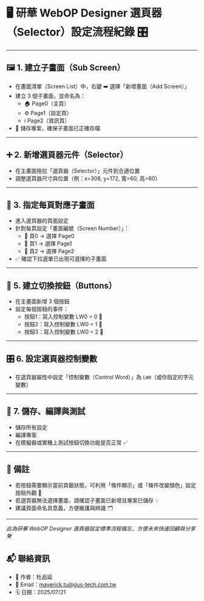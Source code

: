 # 🖥️ 研華 WebOP Designer 選頁器（Selector）設定流程紀錄 🎛️

---

## 🖼️ 1. 建立子畫面（Sub Screen）

- 在畫面清單（Screen List）中，右鍵 ➡️ 選擇「新增畫面（Add Screen）」
- 建立 3 個子畫面，並命名為：
  - 🏠 Page0（主頁）
  - ⚙️ Page1（設定頁）
  - ℹ️ Page2（資訊頁）
- 💾 儲存專案，確保子畫面已正確存檔

---

## ➕ 2. 新增選頁器元件（Selector）

- 在主畫面拖拉「選頁器（Selector）」元件到合適位置
- 調整選頁器尺寸與位置（例：x=308, y=172, 寬=60, 高=60）

---


## 🧩 3. 指定每頁對應子畫面

- 進入選頁器的頁面設定
- 針對每頁設定「畫面編號（Screen Number）」：
  - 📄 頁0 → 選擇 Page0
  - 📄 頁1 → 選擇 Page1
  - 📄 頁2 → 選擇 Page2
- ✅ 確認下拉選單已出現可選擇的子畫面

---

## 🔘 5. 建立切換按鈕（Buttons）

- 在主畫面新增 3 個按鈕
- 設定每個按鈕的事件：
  - 按鈕1：寫入控制變數 LW0 = 0 🔄
  - 按鈕2：寫入控制變數 LW0 = 1 🔄
  - 按鈕3：寫入控制變數 LW0 = 2 🔄

---

## 🎛️ 6. 設定選頁器控制變數

- 在選頁器屬性中設定「控制變數（Control Word）」為 `LW0`（或你指定的字元變數）

---

## 💾 7. 儲存、編譯與測試

- 儲存所有設定
- 編譯專案
- 在模擬器或實機上測試按鈕切換功能是否正常 ✅

---

## 📝 備註

- 若按鈕需要顯示當前頁籤狀態，可利用「條件顯示」或「條件改變顏色」設定按鈕外觀 🎨  
- 若選頁器無法選擇畫面，請確認子畫面已新增且專案已儲存 💡  
- 建議頁面命名具意義，方便維護與辨識 🗂️  

---

*此為研華 WebOP Designer 選頁器設定標準流程備忘，方便未來快速回顧與分享 🛠️*
## 📬 聯絡資訊

- 👤 作者：杜品延  
- 📧 Email：maverick.tu@gus-tech.com.tw  
- 🗓 日期：2025/07/21

